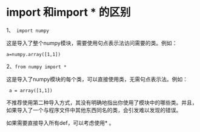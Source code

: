 # import 和import * 的区别

1、` import numpy`

这是导入了整个numpy模块，需要使用句点表示法访问需要的类。例如：

`a=numpy.array([1,1])`

 

 

2、`from numpy import *`

这是导入了numpy模块的每个类，可以直接使用类，无需句点表示法。例如：

` a = array([1,1])`

 

不推荐使用第二种导入方式，其没有明确地指出你使用了模块中的哪些类。并且，如果导入了一个与程序文件中其他东西同名的类，会引发难以发现的错误。

 

如果需要直接导入所有def，可以考虑使用* 。

 
